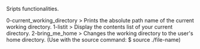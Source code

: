 Sripts functionalities.


0-current_working_directory > Prints the absolute path name of the current working directory.
1-listit > Display the contents list of your current directory.
2-bring_me_home > Changes the working directory to the user's home directory. (Use with the source command: $ source ./file-name)
